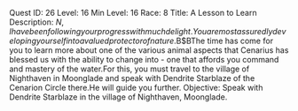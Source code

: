 Quest ID: 26
Level: 16
Min Level: 16
Race: 8
Title: A Lesson to Learn
Description: $N, I have been following your progress with much delight.You are most assuredly developing yourself into a valued protector of nature.$B$BThe time has come for you to learn more about one of the various animal aspects that Cenarius has blessed us with the ability to change into - one that affords you command and mastery of the water.For this, you must travel to the village of Nighthaven in Moonglade and speak with Dendrite Starblaze of the Cenarion Circle there.He will guide you further.
Objective: Speak with Dendrite Starblaze in the village of Nighthaven, Moonglade.

